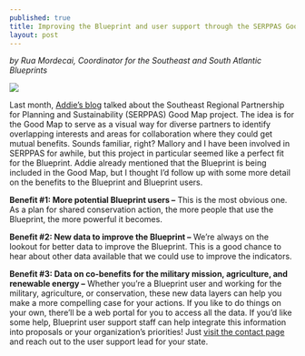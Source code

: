 ```yaml
---
published: true
title: Improving the Blueprint and user support through the SERPPAS Good Map
layout: post
---
```

_by Rua Mordecai, Coordinator for the Southeast and South Atlantic Blueprints_

![]({{site.baseurl}}/images/serppas_logo_green.png)

Last month, [Addie’s blog](http://secassoutheast.org/2019/04/15/Developing-the-Good-Map-for-the-Southeast-Regional-Partnership-for-Planning-and-Sustainability.html) talked about the Southeast Regional Partnership for Planning and Sustainability (SERPPAS) Good Map project. The idea is for the Good Map to serve as a visual way for diverse partners to identify overlapping interests and areas for collaboration where they could get mutual benefits. Sounds familiar, right? Mallory and I have been involved in SERPPAS for awhile, but this project in particular seemed like a perfect fit for the Blueprint. Addie already mentioned that the Blueprint is being included in the Good Map, but I thought I’d follow up with some more detail on the benefits to the Blueprint and Blueprint users.

<!--more-->

**Benefit #1: More potential Blueprint users –** This is the most obvious one. As a plan for shared conservation action, the more people that use the Blueprint, the more powerful it becomes.

**Benefit #2: New data to improve the Blueprint –** We’re always on the lookout for better data to improve the Blueprint. This is a good chance to hear about other data available that we could use to improve the indicators.

**Benefit #3: Data on co-benefits for the military mission, agriculture, and renewable energy –** Whether you’re a Blueprint user and working for the military, agriculture, or conservation, these new data layers can help you make a more compelling case for your actions. If you like to do things on your own, there’ll be a web portal for you to access all the data. If you’d like some help, Blueprint user support staff can help integrate this information into proposals or your organization’s priorities! Just [visit the contact page](http://secassoutheast.org/contact) and reach out to the user support lead for your state.
